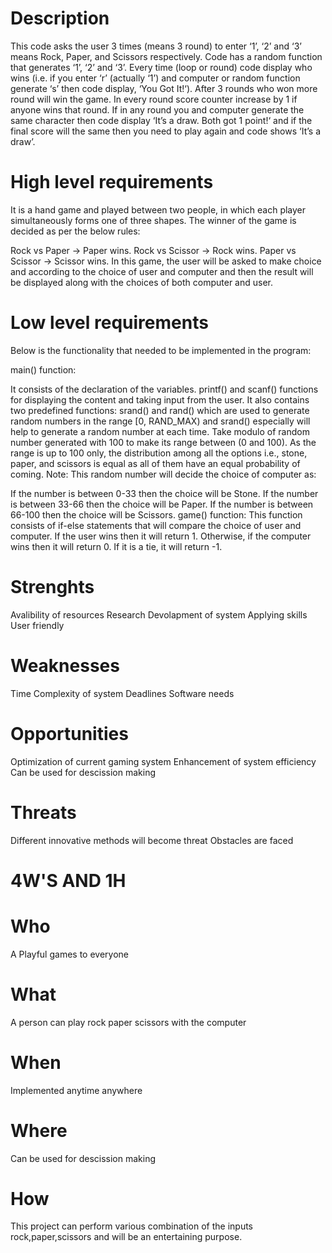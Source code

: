 # Description
This code asks the user 3 times (means 3 round) to enter ‘1’, ‘2’ and ‘3’ means Rock, Paper, and Scissors respectively. Code has a random function that generates ‘1’, ‘2’ and ‘3’. Every time (loop or round) code display who wins (i.e. if you enter ‘r’ (actually ‘1’) and computer or random function generate ‘s’ then code display, ‘You Got It!‘). After 3 rounds who won more round will win the game. In every round score counter increase by 1 if anyone wins that round. If in any round you and computer generate the same character then code display ‘It’s a draw. Both got 1 point!‘ and if the final score will the same then you need to play again and code shows ‘It’s a draw’.
# High level requirements
It is a hand game and played between two people, in which each player simultaneously forms one of three shapes. The winner of the game is decided as per the below rules:

Rock vs Paper -> Paper wins.
Rock vs Scissor -> Rock wins.
Paper vs Scissor -> Scissor wins.
In this game, the user will be asked to make choice and according to the choice of user and computer and then the result will be displayed along with the choices of both computer and user.
# Low level requirements
Below is the functionality that needed to be implemented in the program:

main() function: 

It consists of the declaration of the variables.
printf() and scanf() functions for displaying the content and taking input from the user. It also contains  two predefined functions:
srand() and rand() which are used to generate random numbers in the range [0, RAND_MAX) and srand() especially will help to generate a random number at each time.
Take modulo of random number generated with 100 to make its range between (0 and 100).
As the range is up to 100 only, the distribution among all the options i.e., stone, paper, and scissors is equal as all of them have an equal probability of coming.
Note: This random number will decide the choice of computer as:

If the number is between 0-33 then the choice will be Stone.
If the number is between 33-66 then the choice will be Paper.
If the number is between 66-100 then the choice will be Scissors.
game() function: This function consists of if-else statements that will compare the choice of user and computer. If the user wins then it will return 1. Otherwise, if the computer wins then it will return 0. If it is a tie, it will return -1.
# Strenghts
Avalibility of resources
Research
Devolapment of system
Applying skills
User friendly
# Weaknesses
Time
Complexity of system
Deadlines
Software needs 
# Opportunities
Optimization of current gaming system
Enhancement of system efficiency
Can be used for descission making
# Threats
Different innovative methods will become threat
Obstacles are faced
# 4W'S AND 1H
# Who
A Playful games to everyone
# What
A person can play rock paper scissors with the computer
# When
Implemented anytime anywhere
# Where
Can be used for descission making
# How
This project can perform various combination of the inputs rock,paper,scissors and will be an entertaining purpose.